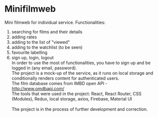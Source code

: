 # Minifilmweb
Mini filmweb for individual service. 
Functionalities:
1. searching for films and their details
2. adding rates 
3. adding to the list of "viewed"
4. adding to the watchlist (to be seen)
5. favourite labelling
6. sign up, login, logout<br/>
In order to use the most of functionalities, you have to sign up and be logged in (any email, password).<br />
The project is a mock-up of the service, as it runs on local storage and conditionally renders content for authenticated users.<br />
The film database comes from IMBD open API - http://www.omdbapi.com/ <br />
The tools that were used in the project: React, React Router, CSS (Modules), Redux, local storage, axios, Firebase, Material UI
<br /> <br />
The project is in the process of further development and correction.



